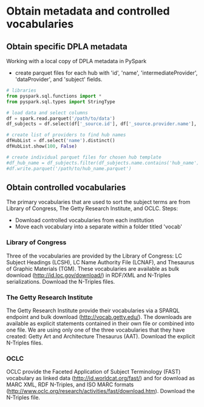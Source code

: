 # Obtain metadata and controlled vocabularies

## Obtain specific DPLA metadata
Working with a local copy of DPLA metadata in PySpark
- create parquet files for each hub with 'id', 'name', 'intermediateProvider', 'dataProvider', and 'subject' fields.
```python
# libraries
from pyspark.sql.functions import *
from pyspark.sql.types import StringType

# load data and select columns
df = spark.read.parquet('/path/to/data')
df_subjects = df.select(df['_source.id'], df['_source.provider.name'], df['_source.intermediateProvider'], df['_source.dataProvider'], df['_source.sourceResource.subject'])

# create list of providers to find hub names
dfHubList = df.select('name').distinct()
dfHubList.show(100, False)

# create individual parquet files for chosen hub template
#df_hub_name = df_subjects.filter(df_subjects.name.contains('hub_name')).select('id', 'name', 'intermediateProvider', 'dataProvider', 'subject')
#df.write.parquet('/path/to/hub_name.parquet')
```

## Obtain controlled vocabularies
The primary vocabularies that are used to sort the subject terms are from Library of Congress, The Getty Research Institute, and OCLC.
Steps:
- Download controlled vocabularies from each institution
- Move each vocabulary into a separate within a folder titled 'vocab'

### Library of Congress
Three of the vocabularies are provided by the Library of Congress: LC Subject Headings (LCSH), LC Name Authority File (LCNAF), and Thesaurus of Graphic Materials (TGM). These vocabularies are available as bulk download (http://id.loc.gov/download/) in RDF/XML and N-Triples serializations. Download the N-Triples files.

### The Getty Research Institute
The Getty Research Institute provide their vocabularies via a SPARQL endpoint and bulk download (http://vocab.getty.edu/). The downloads are available as explicit statements contained in their own file or combined into one file. We are using only one of the three vocabularies that they have created: Getty Art and Architecture Thesaurus (AAT). Download the explicit N-Triples files.

### OCLC
OCLC provide the Faceted Application of Subject Terminology (FAST) vocabulary as linked data (http://id.worldcat.org/fast/) and for download as MARC XML, RDF N-Triples, and ISO MARC formats (http://www.oclc.org/research/activities/fast/download.htm). Download the N-Triples file.

